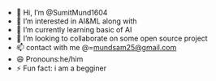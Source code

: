 - 👋 Hi, I’m @SumitMund1604
- 👀 I’m interested in AI&ML along with
- 🌱 I’m currently learning basic of AI
- 💞️ I’m looking to collaborate on some open source project
- 📫 contact with me @=mundsam25@gmail.com
- 😄 Pronouns:he/him
- ⚡ Fun fact: i am a begginer

<!---
SumitMund1604/SumitMund1604 is a ✨ special ✨ repository because its `README.md` (this file) appears on your GitHub profile.
You can click the Preview link to take a look at your changes.
--->
